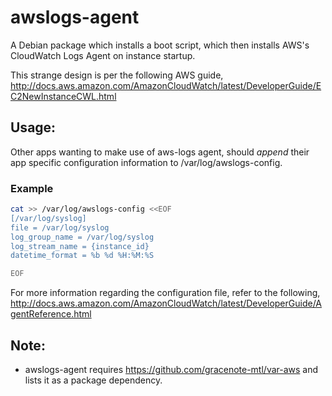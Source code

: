 # awslogs-agent
A Debian package which installs a boot script, which then installs AWS's CloudWatch Logs Agent on instance startup.

This strange design is per the following AWS guide,
http://docs.aws.amazon.com/AmazonCloudWatch/latest/DeveloperGuide/EC2NewInstanceCWL.html

## Usage:
Other apps wanting to make use of aws-logs agent, should *append* their app specific configuration information
to /var/log/awslogs-config.

### Example
```bash
cat >> /var/log/awslogs-config <<EOF
[/var/log/syslog]
file = /var/log/syslog
log_group_name = /var/log/syslog
log_stream_name = {instance_id}
datetime_format = %b %d %H:%M:%S

EOF
```

For more information regarding the configuration file, refer to the following,
http://docs.aws.amazon.com/AmazonCloudWatch/latest/DeveloperGuide/AgentReference.html


## Note:
* awslogs-agent requires https://github.com/gracenote-mtl/var-aws and lists it as a package dependency.
